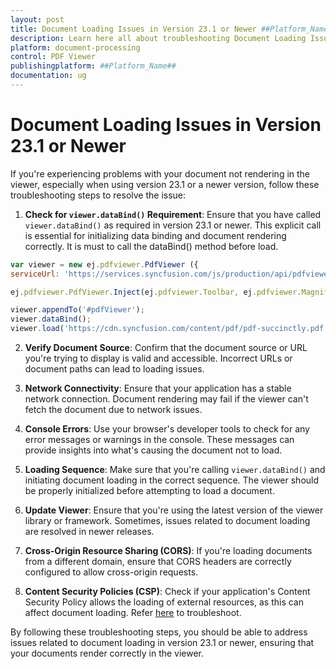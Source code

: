 ```yaml
---
layout: post
title: Document Loading Issues in Version 23.1 or Newer ##Platform_Name## Pdfviewer Component
description: Learn here all about troubleshooting Document Loading Issues in Version 23.1 or newer in ##Platform_Name## Pdfviewer of Syncfusion Essential JS 2 and more.
platform: document-processing
control: PDF Viewer
publishingplatform: ##Platform_Name##
documentation: ug
---
```


# Document Loading Issues in Version 23.1 or Newer

If you're experiencing problems with your document not rendering in the viewer, especially when using version 23.1 or a newer version, follow these troubleshooting steps to resolve the issue:

1. **Check for `viewer.dataBind()` Requirement**: Ensure that you have called `viewer.dataBind()` as required in version 23.1 or newer. This explicit call is essential for initializing data binding and document rendering correctly. It is must to call the dataBind() method before load.

```javascript
var viewer = new ej.pdfviewer.PdfViewer ({
serviceUrl: 'https://services.syncfusion.com/js/production/api/pdfviewer'});

ej.pdfviewer.PdfViewer.Inject(ej.pdfviewer.Toolbar, ej.pdfviewer.Magnification, ej.pdfviewer.BookmarkView, ej.pdfviewer.ThumbnailView, ej.pdfviewer.TextSelection, ej.pdfviewer.TextSearch, ej.pdfviewer.Print, ej.pdfviewer.Navigation, ej.pdfviewer.LinkAnnotation, ej.pdfviewer.Annotation,  ej.pdfviewer.FormFields, ej.pdfviewer.FormDesigner);

viewer.appendTo('#pdfViewer');
viewer.dataBind();
viewer.load('https://cdn.syncfusion.com/content/pdf/pdf-succinctly.pdf', null);
```

2. **Verify Document Source**: Confirm that the document source or URL you're trying to display is valid and accessible. Incorrect URLs or document paths can lead to loading issues.

3. **Network Connectivity**: Ensure that your application has a stable network connection. Document rendering may fail if the viewer can't fetch the document due to network issues.

4. **Console Errors**: Use your browser's developer tools to check for any error messages or warnings in the console. These messages can provide insights into what's causing the document not to load.

5. **Loading Sequence**: Make sure that you're calling `viewer.dataBind()` and initiating document loading in the correct sequence. The viewer should be properly initialized before attempting to load a document.

7. **Update Viewer**: Ensure that you're using the latest version of the viewer library or framework. Sometimes, issues related to document loading are resolved in newer releases.

8. **Cross-Origin Resource Sharing (CORS)**: If you're loading documents from a different domain, ensure that CORS headers are correctly configured to allow cross-origin requests.

9. **Content Security Policies (CSP)**: Check if your application's Content Security Policy allows the loading of external resources, as this can affect document loading. Refer [here](https://ej2.syncfusion.com/javascript/documentation/common/troubleshoot/content-security-policy) to troubleshoot.

By following these troubleshooting steps, you should be able to address issues related to document loading in version 23.1 or newer, ensuring that your documents render correctly in the viewer.